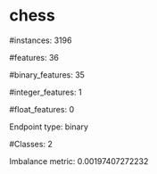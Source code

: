 # chess

#instances: 3196

#features: 36

  #binary_features: 35

  #integer_features: 1

  #float_features: 0

Endpoint type: binary

#Classes: 2

Imbalance metric: 0.00197407272232

